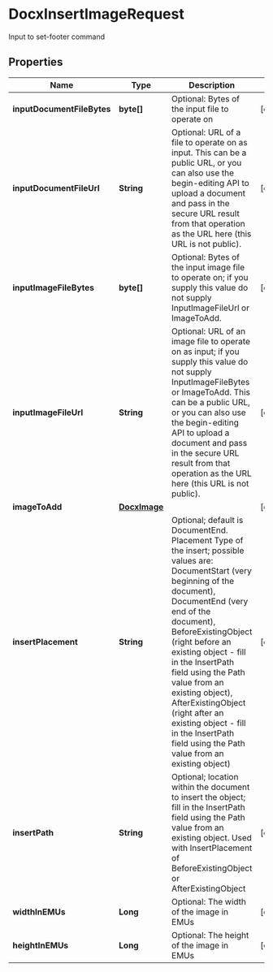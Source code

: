 

# DocxInsertImageRequest

Input to set-footer command

## Properties

| Name | Type | Description | Notes |
|------------ | ------------- | ------------- | -------------|
|**inputDocumentFileBytes** | **byte[]** | Optional: Bytes of the input file to operate on |  [optional] |
|**inputDocumentFileUrl** | **String** | Optional: URL of a file to operate on as input.  This can be a public URL, or you can also use the begin-editing API to upload a document and pass in the secure URL result from that operation as the URL here (this URL is not public). |  [optional] |
|**inputImageFileBytes** | **byte[]** | Optional: Bytes of the input image file to operate on; if you supply this value do not supply InputImageFileUrl or ImageToAdd. |  [optional] |
|**inputImageFileUrl** | **String** | Optional: URL of an image file to operate on as input; if you supply this value do not supply InputImageFileBytes or ImageToAdd.  This can be a public URL, or you can also use the begin-editing API to upload a document and pass in the secure URL result from that operation as the URL here (this URL is not public). |  [optional] |
|**imageToAdd** | [**DocxImage**](DocxImage.md) |  |  [optional] |
|**insertPlacement** | **String** | Optional; default is DocumentEnd.  Placement Type of the insert; possible values are: DocumentStart (very beginning of the document), DocumentEnd (very end of the document), BeforeExistingObject (right before an existing object - fill in the InsertPath field using the Path value from an existing object), AfterExistingObject (right after an existing object - fill in the InsertPath field using the Path value from an existing object) |  [optional] |
|**insertPath** | **String** | Optional; location within the document to insert the object; fill in the InsertPath field using the Path value from an existing object.  Used with InsertPlacement of BeforeExistingObject or AfterExistingObject |  [optional] |
|**widthInEMUs** | **Long** | Optional: The width of the image in EMUs |  [optional] |
|**heightInEMUs** | **Long** | Optional: The height of the image in EMUs |  [optional] |



